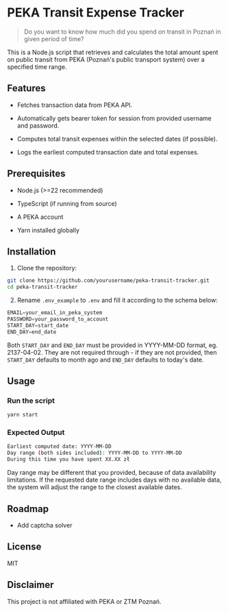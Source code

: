 # PEKA Transit Expense Tracker

> Do you want to know how much did you spend on transit in Poznań in given period of time?

This is a Node.js script that retrieves and calculates the total amount spent on public transit from PEKA (Poznań's public transport system) over a specified time range.

## Features

* Fetches transaction data from PEKA API.

* Automatically gets bearer token for session from provided username and password.

* Computes total transit expenses within the selected dates (if possible).

* Logs the earliest computed transaction date and total expenses.

## Prerequisites

* Node.js (>=22 recommended)

* TypeScript (if running from source)

* A PEKA account

* Yarn installed globally

## Installation

1. Clone the repository:

```bash
git clone https://github.com/yourusername/peka-transit-tracker.git
cd peka-transit-tracker
```

2. Rename `.env_example` to `.env` and fill it according to the schema below:

```ts
EMAIL=your_email_in_peka_system
PASSWORD=your_password_to_account
START_DAY=start_date
END_DAY=end_date
```

Both `START_DAY` and `END_DAY` must be provided in YYYY-MM-DD format, eg. 2137-04-02. They are not required through - if they are not provided, then `START_DAY` defaults to month ago and `END_DAY` defaults to today's date.

## Usage

### Run the script

```bash
yarn start
```

### Expected Output
```bash
Earliest computed date: YYYY-MM-DD
Day range (both sides included): YYYY-MM-DD to YYYY-MM-DD
During this time you have spent XX.XX zł
```

Day range may be different that you provided, because of data availability limitations. If the requested date range includes days with no available data, the system will adjust the range to the closest available dates.

## Roadmap

- Add captcha solver

## License

MIT

## Disclaimer

This project is not affiliated with PEKA or ZTM Poznań.